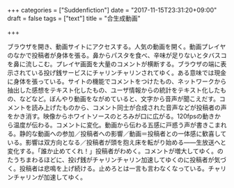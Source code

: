 +++
categories = ["Suddenfiction"]
date = "2017-11-15T23:31:20+09:00"
draft = false
tags = ["text"]
title = "合生成動画"

+++

ブラウザを開き、動画サイトにアクセスする。人気の動画を開く。動画プレイヤのなかで投稿者が身体を張る。鼻からパスタを食べ、辛味が足りないとタバスコを鼻に流しこむ。プレイヤ画面を大量のコメントが横断する。ブラウザの端に表示されている投げ銭サービスにチャリンチャリンされてゆく。ある意味では現金に身体を張っている。サイトの機能でコメントをつけたもの、ネットワークから抽出した感想をテキスト化したもの、ユーザ情報からの統計をテキスト化したもの、などなど。ぼんやり動画をながめていると、文字から音声が聞こえだす。コメントを読み上げたものから、コメント同士が合成された音声などが投稿者の声をかき消す。映像からホワイトソースのとろみが口に広がる。120fpsの動きから温度が伝わる。コメントに変化。動画から伝わる五感に戸惑う声が書きこまれる。静的な動画への参加／投稿者への影響／動画＝投稿者との一体感に歓喜している。影響は双方向となる／投稿者が頭を抱え床を転がり始める——生放送へと変化する。「誰か止めてくれ！」投稿者がわめく。コメントが増大してゆく。のたうちまわるほどに、投げ銭がチャリンチャリン加速してゆくのに投稿者が気づく。投稿者は悲鳴を上げ続ける。止めろとは一言も言わなくなっている。チャリンチャリンが加速してゆく。
